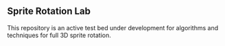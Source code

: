 ## Sprite Rotation Lab

This repository is an active test bed under development for algorithms and techniques for full 3D sprite rotation.